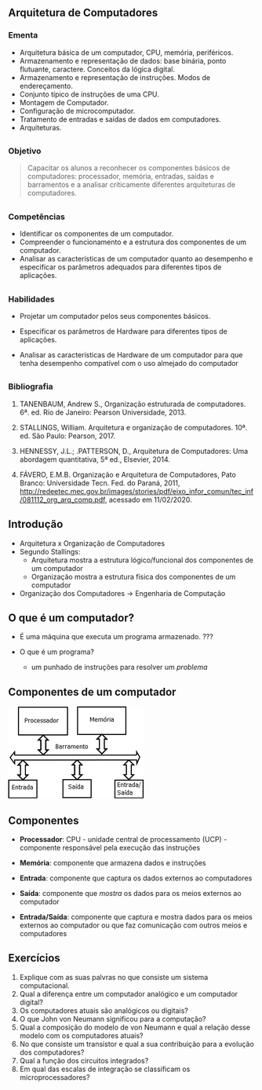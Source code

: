 ## Arquitetura de Computadores

### Ementa

- Arquitetura básica de um computador, CPU, memória, periféricos.
- Armazenamento e representação de dados: base binária, ponto flutuante, caractere. Conceitos da lógica digital.
- Armazenamento e representação de instruções. Modos de endereçamento.
- Conjunto típico de instruções de uma CPU.
- Montagem de Computador.
- Configuração de microcomputador.
- Tratamento de entradas e saídas de dados em computadores.
- Arquiteturas.

##

### Objetivo

> Capacitar os alunos a reconhecer os componentes básicos de computadores: processador, memória, entradas, saídas e barramentos e a analisar criticamente diferentes arquiteturas de computadores.

##

### Competências

- Identificar os componentes de um computador.
- Compreender o funcionamento e a estrutura dos componentes de um computador.
- Analisar as características de um computador quanto ao desempenho e especificar os parâmetros adequados para diferentes tipos de aplicações.

##

### Habilidades

* Projetar um computador pelos seus componentes básicos.

* Especificar os parâmetros de Hardware para diferentes tipos de aplicações.

* Analisar as características de Hardware de um computador para que tenha desempenho compatível com o uso almejado do computador

##

### Bibliografia

1. TANENBAUM, Andrew S., Organização estruturada de computadores. 6ª. ed. Rio de Janeiro: Pearson Universidade,  2013.

2. STALLINGS, William. Arquitetura e organização de computadores. 10ª. ed. São Paulo: Pearson,  2017.

3. HENNESSY, J.L.; .PATTERSON, D., Arquitetura de Computadores: Uma abordagem quantitativa, 5ª ed., Elsevier, 2014.

4. FÁVERO, E.M.B. Organização e Arquitetura de Computadores, Pato Branco: Universidade Tecn. Fed. do Paraná, 2011, http://redeetec.mec.gov.br/images/stories/pdf/eixo_infor_comun/tec_inf/081112_org_arq_comp.pdf, acessado em 11/02/2020.

## Introdução

- Arquitetura x Organização de Computadores
- Segundo Stallings:
  + Arquitetura mostra a estrutura lógico/funcional dos componentes de um computador
  + Organização mostra a estrutura física dos componentes de um computador
- Organização dos Computadores $\rightarrow$ Engenharia de Computação

## O que é um computador?

* É uma máquina que executa um programa armazenado. ???

* O que é um programa?
  - um punhado de instruções para resolver um *problema*

## Componentes de um computador

![Estrutura de um computador monoprocessador com um único barramento.](monoproc.png)

## Componentes

* **Processador**: CPU - unidade central de processamento (UCP) - componente responsável pela execução das instruções

* **Memória**: componente que armazena dados e instruções

* **Entrada**: componente que captura os dados externos ao computadores

* **Saída**: componente que *mostra* os dados para os meios externos ao computador

* **Entrada/Saída**: componente que captura e mostra dados para os meios externos ao computador ou que faz comunicação com outros meios e computadores

## Exercícios

1. Explique com as suas palvras no que consiste um sistema computacional.
2. Qual a diferença entre um computador analógico e um computador digital?
3. Os computadores atuais são analógicos ou digitais?
4. O que John von Neumann significou para a computação?
5. Qual a composição do modelo de von Neumann e qual a relação desse modelo com os computadores atuais?
6. No que consiste um transistor e qual a sua contribuição para a evolução dos computadores?
7. Qual a função dos circuitos integrados?
8. Em qual das escalas de integração se classificam os microprocessadores?
